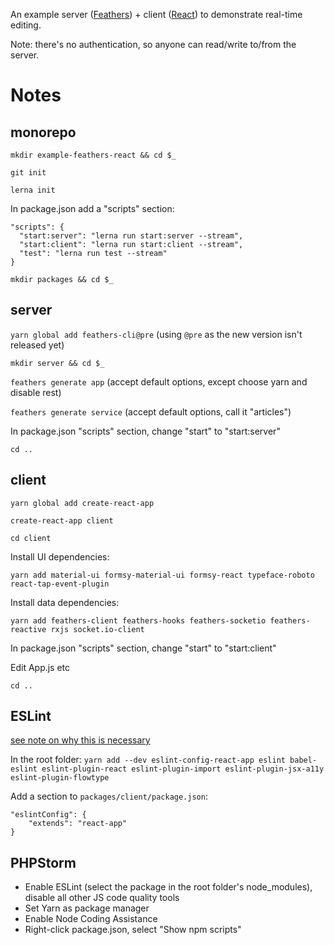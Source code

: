 An example server ([Feathers](http://feathersjs.com/)) + client ([React](https://github.com/facebookincubator/create-react-app)) to demonstrate real-time editing.

Note: there's no authentication, so anyone can read/write to/from the server.

# Notes

## monorepo

`mkdir example-feathers-react && cd $_`

`git init`

`lerna init`

In package.json add a "scripts" section: 

```
"scripts": {
  "start:server": "lerna run start:server --stream",
  "start:client": "lerna run start:client --stream",
  "test": "lerna run test --stream"
}
```

`mkdir packages && cd $_`

## server

`yarn global add feathers-cli@pre`
(using `@pre` as the new version isn't released yet) 

`mkdir server && cd $_`

`feathers generate app`
(accept default options, except choose yarn and disable rest)

`feathers generate service` 
(accept default options, call it "articles")

In package.json "scripts" section, change "start" to "start:server"

`cd ..`

## client

`yarn global add create-react-app`

`create-react-app client`

`cd client`

Install UI dependencies:

`yarn add material-ui formsy-material-ui formsy-react typeface-roboto react-tap-event-plugin`

Install data dependencies:

`yarn add feathers-client feathers-hooks feathers-socketio feathers-reactive rxjs socket.io-client`

In package.json "scripts" section, change "start" to "start:client"

Edit App.js etc

`cd ..`

## ESLint

[see note on why this is necessary](https://github.com/facebookincubator/create-react-app/blob/master/packages/react-scripts/template/README.md#displaying-lint-output-in-the-editor)

In the root folder:
`yarn add --dev eslint-config-react-app eslint babel-eslint eslint-plugin-react eslint-plugin-import eslint-plugin-jsx-a11y eslint-plugin-flowtype`

Add a section to `packages/client/package.json`:
```
"eslintConfig": {
	"extends": "react-app"
}
```

## PHPStorm

* Enable ESLint (select the package in the root folder's node_modules), disable all other JS code quality tools
* Set Yarn as package manager
* Enable Node Coding Assistance
* Right-click package.json, select "Show npm scripts"
